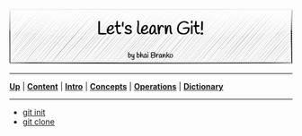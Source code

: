 <p align='center'>
 <img src='../../Assets/banners/banner-bhai-branko.png' />
</p>

________________________________________________________________________________
[**Up**](../../03-Operations/operations.md) |
[**Content**](../../README.md) |
[**Intro**](../../01-Introduction/introduction.md) |
[**Concepts**](../../02-Concepts/concepts.md) |
[**Operations**](../../03-Operations/operations.md) |
[**Dictionary**](../../04-Appendix/dictionary.md)
________________________________________________________________________________

- [git init](01-git-init.md)
- [git clone](02-git-clone.md)
